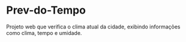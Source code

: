# Prev-do-Tempo
Projeto web que verifica o clima atual da cidade, exibindo informações como clima, tempo e umidade.
